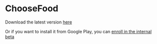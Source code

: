 # ChooseFood

Download the latest version [here](https://github.com/Mause/ChooseFood/releases/tag/latest)

Or if you want to install it from Google Play, you can [enroll in the internal beta](https://play.google.com/apps/internaltest/4699690916044090029)

